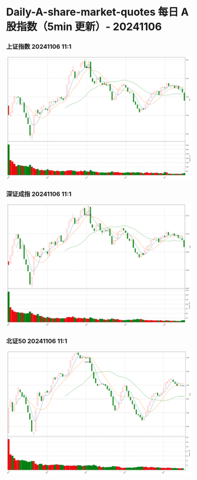 
# Daily-A-share-market-quotes 每日 A 股指数（5min 更新）- 20241106

### 上证指数 20241106 11:1
![](./fig/2024/11/20241106-sh000001.png)

### 深证成指 20241106 11:1
![](./fig/2024/11/20241106-sz399001.png)

### 北证50 20241106 11:1
![](./fig/2024/11/20241106-bj899050.png)
